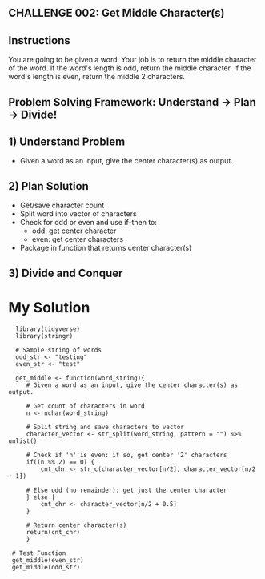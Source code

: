 ## CHALLENGE 002: Get Middle Character(s)

## Instructions

You are going to be given a word. Your job is to return the middle character of the word. If the word's length is odd, return the middle character. If the word's length is even, return the middle 2 characters.


## Problem Solving Framework: Understand -> Plan -> Divide!

## 1) Understand Problem

* Given a word as an input, give the center character(s) as output.

## 2) Plan Solution

* Get/save character count
* Split word into vector of characters
* Check for odd or even and use if-then to:
    * odd: get center character
    * even: get center characters
* Package in function that returns center character(s)

## 3) Divide and Conquer

# My Solution

      library(tidyverse)
      library(stringr)

      # Sample string of words
      odd_str <- "testing"
      even_str <- "test"

      get_middle <- function(word_string){
         # Given a word as an input, give the center character(s) as output.

         # Get count of characters in word
         n <- nchar(word_string) 

         # Split string and save characters to vector
         character_vector <- str_split(word_string, pattern = "") %>% unlist()

         # Check if 'n' is even: if so, get center '2' characters 
         if((n %% 2) == 0) {
             cnt_chr <- str_c(character_vector[n/2], character_vector[n/2 + 1])

         # Else odd (no remainder): get just the center character
         } else {
             cnt_chr <- character_vector[n/2 + 0.5]
         }

         # Return center character(s)
         return(cnt_chr)
         }

     # Test Function
     get_middle(even_str)
     get_middle(odd_str)
